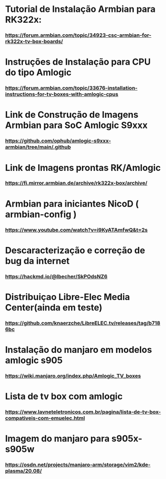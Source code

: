 # Tutorial de Instalação Armbian para RK322x:
### https://forum.armbian.com/topic/34923-csc-armbian-for-rk322x-tv-box-boards/
# Instruções de Instalação para CPU do tipo Amlogic
### https://forum.armbian.com/topic/33676-installation-instructions-for-tv-boxes-with-amlogic-cpus
# Link de Construção de Imagens Armbian para SoC Amlogic S9xxx
### https://github.com/ophub/amlogic-s9xxx-armbian/tree/main/.github
# Link de Imagens prontas RK/Amlogic 
### https://fi.mirror.armbian.de/archive/rk322x-box/archive/
# Armbian para iniciantes NicoD ( armbian-config )
### https://www.youtube.com/watch?v=i9KyATAmfwQ&t=2s
# Descaracterização e correção de bug da internet
### https://hackmd.io/@lbecher/SkPOdsNZ6
# Distribuiçao Libre-Elec Media Center(ainda em teste)
### https://github.com/knaerzche/LibreELEC.tv/releases/tag/b7186bc
# Instalação do manjaro em modelos amlogic s905
### https://wiki.manjaro.org/index.php/Amlogic_TV_boxes
# Lista de tv box com amlogic
### https://www.lavneteletronicos.com.br/pagina/lista-de-tv-box-compativeis-com-emuelec.html
# Imagem do manjaro para s905x-s905w
### https://osdn.net/projects/manjaro-arm/storage/vim2/kde-plasma/20.08/

